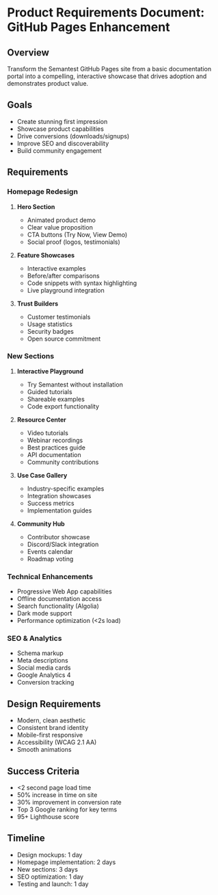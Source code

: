 # Product Requirements Document: GitHub Pages Enhancement

## Overview
Transform the Semantest GitHub Pages site from a basic documentation portal into a compelling, interactive showcase that drives adoption and demonstrates product value.

## Goals
- Create stunning first impression
- Showcase product capabilities
- Drive conversions (downloads/signups)
- Improve SEO and discoverability
- Build community engagement

## Requirements

### Homepage Redesign
1. **Hero Section**
   - Animated product demo
   - Clear value proposition
   - CTA buttons (Try Now, View Demo)
   - Social proof (logos, testimonials)

2. **Feature Showcases**
   - Interactive examples
   - Before/after comparisons
   - Code snippets with syntax highlighting
   - Live playground integration

3. **Trust Builders**
   - Customer testimonials
   - Usage statistics
   - Security badges
   - Open source commitment

### New Sections
1. **Interactive Playground**
   - Try Semantest without installation
   - Guided tutorials
   - Shareable examples
   - Code export functionality

2. **Resource Center**
   - Video tutorials
   - Webinar recordings
   - Best practices guide
   - API documentation
   - Community contributions

3. **Use Case Gallery**
   - Industry-specific examples
   - Integration showcases
   - Success metrics
   - Implementation guides

4. **Community Hub**
   - Contributor showcase
   - Discord/Slack integration
   - Events calendar
   - Roadmap voting

### Technical Enhancements
- Progressive Web App capabilities
- Offline documentation access
- Search functionality (Algolia)
- Dark mode support
- Performance optimization (<2s load)

### SEO & Analytics
- Schema markup
- Meta descriptions
- Social media cards
- Google Analytics 4
- Conversion tracking

## Design Requirements
- Modern, clean aesthetic
- Consistent brand identity
- Mobile-first responsive
- Accessibility (WCAG 2.1 AA)
- Smooth animations

## Success Criteria
- <2 second page load time
- 50% increase in time on site
- 30% improvement in conversion rate
- Top 3 Google ranking for key terms
- 95+ Lighthouse score

## Timeline
- Design mockups: 1 day
- Homepage implementation: 2 days
- New sections: 3 days
- SEO optimization: 1 day
- Testing and launch: 1 day